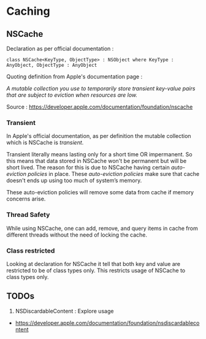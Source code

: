 #  Caching

## NSCache

Declaration as per official documentation :
```
class NSCache<KeyType, ObjectType> : NSObject where KeyType : AnyObject, ObjectType : AnyObject
```

Quoting definition from Apple's documentation page :

*A mutable collection you use to temporarily store transient key-value pairs that are subject to eviction when resources are low.*


Source : https://developer.apple.com/documentation/foundation/nscache

### Transient

In Apple's official documentation, as per definition the mutable collection which
is NSCache is *transient*.

Transient literally means lasting only for a short time OR impermanent. So this means
that data stored in NSCache won't be permanent but will be short lived. The reason
for this is due to NSCache having certain *auto-eviction policies* in place.
These *auto-eviction policies* make sure that cache doesn't ends up using too much 
of system’s memory.

These auto-eviction policies will remove some data from cache if memory concerns
arise.

### Thread Safety

While using NSCache, one can add, remove, and query items in cache from different
threads without the need of locking the cache.

### Class restricted

Looking at declaration for NSCache it tell that both key and value are restricted
to be of class types only. This restricts usage of NSCache to class types only.


## TODOs

1. NSDiscardableContent : Explore usage
- https://developer.apple.com/documentation/foundation/nsdiscardablecontent

